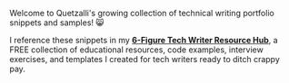Welcome to Quetzalli's growing collection of technical writing portfolio snippets and samples! 😸

I reference these snippets in my **[6-Figure Tech Writer Resource Hub](https://github.com/quetzalliwrites/6-Figure-Tech-Writer-Resource-Hub)**, a FREE collection of educational resources, code examples, interview exercises, and templates I created for tech writers ready to ditch crappy pay. 
